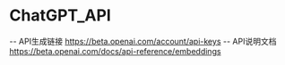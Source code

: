 # ChatGPT_API
-- API生成链接 https://beta.openai.com/account/api-keys
-- API说明文档 https://beta.openai.com/docs/api-reference/embeddings

